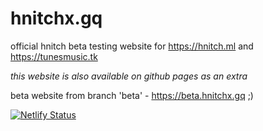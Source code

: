# hnitchx.gq
official hnitch beta testing website for https://hnitch.ml and https://tunesmusic.tk

*this website is also available on github pages as an extra*

beta website from branch 'beta' - https://beta.hnitchx.gq ;)

[![Netlify Status](https://api.netlify.com/api/v1/badges/224d1d40-4347-43d5-822e-f5a5b8daa515/deploy-status)](https://app.netlify.com/sites/hnitchxgq/deploys)
